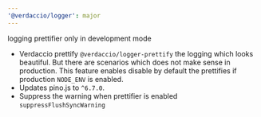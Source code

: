 ```yaml
---
'@verdaccio/logger': major
---
```


logging prettifier only in development mode

- Verdaccio prettify `@verdaccio/logger-prettify` the logging which looks beautiful. But there are scenarios which does not make sense in production. This feature enables disable by default the prettifies if production `NODE_ENV` is enabled.
- Updates pino.js to `^6.7.0`.
- Suppress the warning when prettifier is enabled `suppressFlushSyncWarning`
